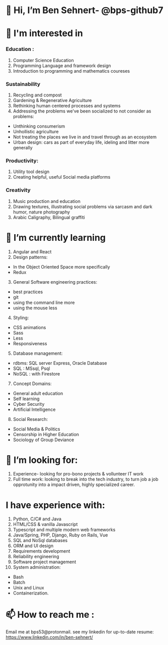# 👋 Hi, I’m Ben Sehnert- @bps-github7
# 👀 I'm interested in 
### Education : 
1) Computer Science Education 
2) Programming Language and framework design 
3) Introduction to programming and mathematics coureses
### Sustainability
1) Recycling and compost
2) Gardening & Regenerative Agriculture
3) Rethinking human centered processes and systems
4) Addressing the problems we've been socialized to not consider as problems: 
- Unthinking consumerism
- Unhollistic agriculture
- Not treating the places we live in and travel through as an ecosystem
- Urban design: cars as part of everyday life, ideling and litter more generally 
### Productivity:
1) Utility tool design
2) Creating helpful, useful Social media platforms
### Creativity 
1) Music production and education 
2) Drawing textures, illustrating social problems via sarcasm and dark humor, nature photography
3) Arabic Caligraphy, Bilingual graffiti
# 🌱 I’m currently learning 
1) Angular and React
2) Design patterns:
  - In the Object Oriented Space more specifically
  - Redux
3) General Software engineering practices:
- best practices 
- git 
- using the command line more
- using the mouse less
4) Styling: 
- CSS animations
- Sass
- Less
- Responsiveness
5) Database management:
- rdbms: SQL server Express, Oracle Database
- SQL : MSsql, Psql
- NoSQL : with Firestore
7) Concept Domains: 
- General adult education
- Self learning
- Cyber Security
- Artificial Intelligence
8) Social Research:
- Social Media & Politics
- Censorship in Higher Education
- Sociology of Group Deviance
# 💞️ I’m looking for:
1) Experience- looking for pro-bono projects & vollunteer IT work
2) Full time work: looking to break into the tech industry, to turn job a job opprotunity into a impact driven, highly specialized career.
# I have experience with:
1) Python, C/C# and Java
2) HTML/CSS & vanilla Javascript
3) Typescript and multiple modern web frameworks
4) Java/Spring, PHP, Django, Ruby on Rails, Vue
5) SQL and NoSql databases 
6) ORM and UI design
7) Requirements development
8) Reliability engineering
9) Software project management
10) System administration: 
- Bash
- Batch
- Unix and Linux
- Containerization.
# 📫 How to reach me :
Email me at bps53@protonmail.
see my linkedin for up-to-date resume: https://www.linkedin.com/in/ben-sehnert/ 
